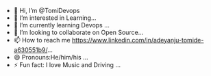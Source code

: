 - 👋 Hi, I’m @TomiDevops
- 👀 I’m interested in Learning...
- 🌱 I’m currently learning Devops ...
- 💞️ I’m looking to collaborate on Open Source...
- 📫 How to reach me https://www.linkedin.com/in/adeyanju-tomide-a630551b9/...
- 😄 Pronouns:He/him/his ...
- ⚡ Fun fact: I love Music and Driving ...

<!---
TomiDevops/TomiDevops is a ✨ special ✨ repository because its `README.md` (this file) appears on your GitHub profile.
You can click the Preview link to take a look at your changes.
--->
